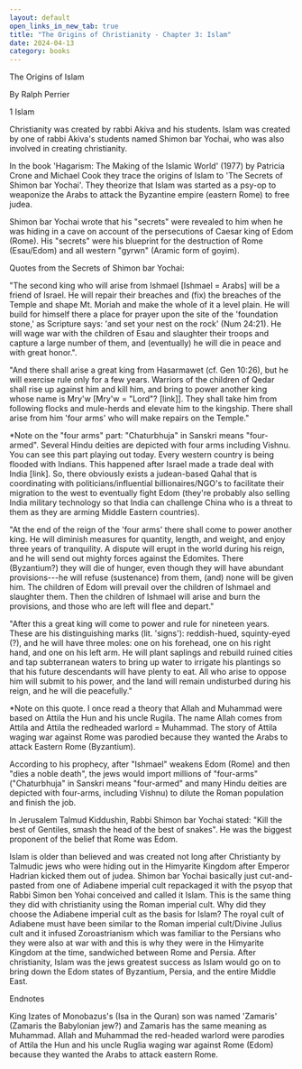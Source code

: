 ```yaml
---
layout: default
open_links_in_new_tab: true
title: "The Origins of Christianity - Chapter 3: Islam"
date: 2024-04-13
category: books
---
```


The Origins of Islam

By Ralph Perrier

1 Islam

Christianity was created by rabbi Akiva and his students. Islam was
created by one of rabbi Akiva's students named Shimon bar Yochai, who
was also involved in creating christianity.

In the book 'Hagarism: The Making of the Islamic World' (1977) by
Patricia Crone and Michael Cook they trace the origins of Islam to 'The
Secrets of Shimon bar Yochai'. They theorize that Islam was started as a
psy-op to weaponize the Arabs to attack the Byzantine empire (eastern
Rome) to free judea.

Shimon bar Yochai wrote that his "secrets" were revealed to him when he
was hiding in a cave on account of the persecutions of Caesar king of
Edom (Rome). His "secrets" were his blueprint for the destruction of
Rome (Esau/Edom) and all western "gyrwn" (Aramic form of goyim).

Quotes from the Secrets of Shimon bar Yochai:

\"The second king who will arise from Ishmael \[Ishmael = Arabs\] will
be a friend of Israel. He will repair their breaches and (fix) the
breaches of the Temple and shape Mt. Moriah and make the whole of it a
level plain. He will build for himself there a place for prayer upon the
site of the 'foundation stone,' as Scripture says: 'and set your nest on
the rock' (Num 24:21). He will wage war with the children of Esau and
slaughter their troops and capture a large number of them, and
(eventually) he will die in peace and with great honor.\".

\"And there shall arise a great king from Hasarmawet (cf. Gen 10:26),
but he will exercise rule only for a few years. Warriors of the children
of Qedar shall rise up against him and kill him, and bring to power
another king whose name is Mry'w \[Mry'w = \"Lord\"? \[link\]\]. They
shall take him from following flocks and mule-herds and elevate him to
the kingship. There shall arise from him 'four arms' who will make
repairs on the Temple.\"

\*Note on the \"four arms\" part: \"Chaturbhuja\" in Sanskri means
\"four-armed\". Several Hindu deities are depicted with four arms
including Vishnu. You can see this part playing out today. Every western
country is being flooded with Indians. This happened after Israel made a
trade deal with India \[link\]. So, there obviously exists a
judean-based Qahal that is coordinating with politicians/influential
billionaires/NGO\'s to facilitate their migration to the west to
eventually fight Edom (they\'re probably also selling India military
technology so that India can challenge China who is a threat to them as
they are arming Middle Eastern countries).

\"At the end of the reign of the 'four arms' there shall come to power
another king. He will diminish measures for quantity, length, and
weight, and enjoy three years of tranquility. A dispute will erupt in
the world during his reign, and he will send out mighty forces against
the Edomites. There (Byzantium?) they will die of hunger, even though
they will have abundant provisions---he will refuse (sustenance) from
them, (and) none will be given him. The children of Edom will prevail
over the children of Ishmael and slaughter them. Then the children of
Ishmael will arise and burn the provisions, and those who are left will
flee and depart.\"

\"After this a great king will come to power and rule for nineteen
years. These are his distinguishing marks (lit. 'signs'): reddish-hued,
squinty-eyed (?), and he will have three moles: one on his forehead, one
on his right hand, and one on his left arm. He will plant saplings and
rebuild ruined cities and tap subterranean waters to bring up water to
irrigate his plantings so that his future descendants will have plenty
to eat. All who arise to oppose him will submit to his power, and the
land will remain undisturbed during his reign, and he will die
peacefully.\"

\*Note on this quote. I once read a theory that Allah and Muhammad were
based on Attila the Hun and his uncle Rugila. The name Allah comes from
Attila and Attila the redheaded warlord = Muhammad. The story of Attila
waging war against Rome was parodied because they wanted the Arabs to
attack Eastern Rome (Byzantium).

According to his prophecy, after "Ishmael" weakens Edom (Rome) and then
"dies a noble death", the jews would import millions of "four-arms"
("Chaturbhuja" in Sanskri means "four-armed" and many Hindu deities are
depicted with four-arms, including Vishnu) to dilute the Roman
population and finish the job.

In Jerusalem Talmud Kiddushin, Rabbi Shimon bar Yochai stated: "Kill the
best of Gentiles, smash the head of the best of snakes". He was the
biggest proponent of the belief that Rome was Edom.

Islam is older than believed and was created not long after Christianty by Talmudic jews who were hiding out in the Himyarite Kingdom after Emperor
Hadrian kicked them out of judea. Shimon bar Yochai
basically just cut-and-pasted from one of Adiabene imperial cult repackaged it with the psyop that Rabbi Simon ben Yohai
conceived and called it Islam. This is the same thing they did with
christianity using the Roman imperial cult. Why did they choose
the Adiabene imperial cult as the basis for Islam? The royal cult of Adiabene must have been similar to
the Roman imperial cult/Divine Julius cult and it infused Zoroastrianism
which was familiar to the Persians who they were also at war with and
this is why they were in the Himyarite Kingdom at the time, sandwiched
between Rome and Persia. After christianity, Islam was the jews greatest
success as Islam would go on to bring down the Edom states of Byzantium,
Persia, and the entire Middle East.

Endnotes

King Izates of Monobazus's (Isa in the Quran) son was named 'Zamaris'
(Zamaris the Babylonian jew?) and Zamaris has the same meaning as
Muhammad. Allah and Muhammad the red-headed warlord were parodies of
Attila the Hun and his uncle Ruglia waging war against Rome (Edom)
because they wanted the Arabs to attack eastern Rome. 

